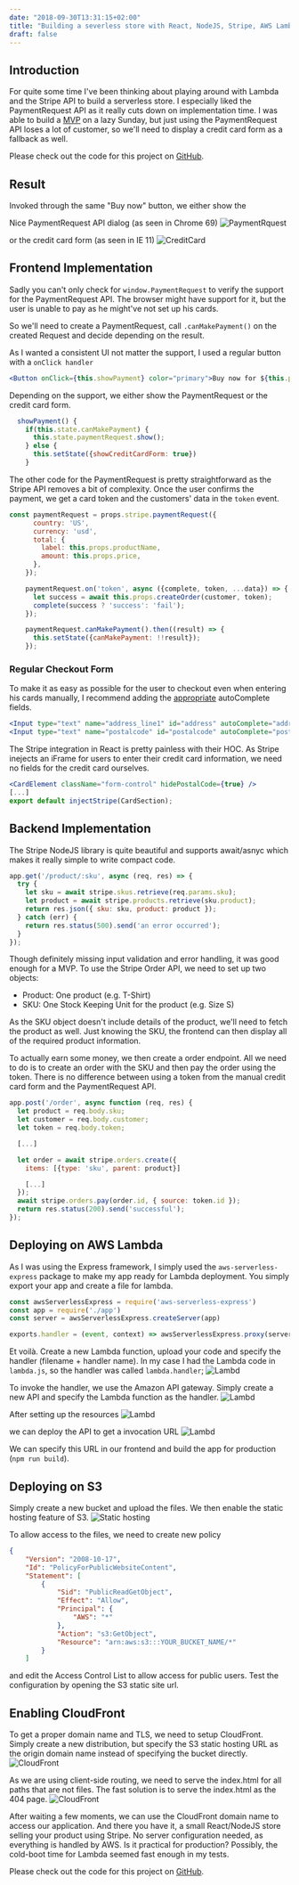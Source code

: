 ```yaml
---
date: "2018-09-30T13:31:15+02:00"
title: "Building a severless store with React, NodeJS, Stripe, AWS Lambda and S3"
draft: false
---
```


## Introduction

For quite some time I've been thinking about playing around with Lambda and the Stripe API to build a serverless store. I especially liked the PaymentRequest API as it really cuts down on implementation time. 
I was able to build a [MVP](https://twitter.com/der_simon/status/962739179213000705) on a lazy Sunday, but just using the PaymentRequest API loses a lot of customer, so we'll need to display a credit card form as a fallback as well.

Please check out the code for this project on [GitHub](https://github.com/c0dr/simpleStore).

## Result
Invoked through the same "Buy now" button, we either show the

Nice PaymentRequest API dialog (as seen in Chrome 69)
![PaymentRquest](/static/img/PaymentRequest.png)

or the credit card form (as seen in IE 11)
![CreditCard](/static/img/CreditCard.png)

## Frontend Implementation

Sadly you can't only check for `window.PaymentRequest` to verify the support for the PaymentRequest API. The browser might have support for it, but the user is unable to pay as he might've not set up his cards.

So we'll need to create a PaymentRequest, call `.canMakePayment()` on the created Request and decide depending on the result.

As I wanted a consistent UI not matter the support, I used a regular button with a `onClick handler`

```jsx
<Button onClick={this.showPayment} color="primary">Buy now for ${this.props.price}</Button>
```

Depending on the support, we either show the PaymentRequest or the credit card form.

```js
  showPayment() {
    if(this.state.canMakePayment) {
      this.state.paymentRequest.show();
    } else {
      this.setState({showCreditCardForm: true})
    }

```

The other code for the PaymentRequest is pretty straightforward as the Stripe API removes a bit of complexity.
Once the user confirms the payment, we get a card token and the customers' data in the `token` event.

```js
const paymentRequest = props.stripe.paymentRequest({
      country: 'US',
      currency: 'usd',
      total: {
        label: this.props.productName,
        amount: this.props.price,
      },    
    });

    paymentRequest.on('token', async ({complete, token, ...data}) => {
      let success = await this.props.createOrder(customer, token);
      complete(success ? 'success': 'fail');
    });

    paymentRequest.canMakePayment().then((result) => {
      this.setState({canMakePayment: !!result});
    });

```

### Regular Checkout Form

To make it as easy as possible for the user to checkout even when entering his cards manually, I recommend adding the [appropriate](https://wiki.whatwg.org/wiki/Autocomplete_Types) autoComplete fields. 

```jsx
<Input type="text" name="address_line1" id="address" autoComplete="address-line1" value={this.state.address_line1} onChange={this.handleInputChange}/>
<Input type="text" name="postalcode" id="postalcode" autoComplete="postal-code" value={this.state.postalcode} onChange={this.handleInputChange}/>
```

The Stripe integration in React is pretty painless with their HOC. As Stripe inejects an iFrame for users to enter their credit card information, we need no fields for the credit card ourselves. 
```jsx
<CardElement className="form-control" hidePostalCode={true} />
[...]
export default injectStripe(CardSection);
```


## Backend Implementation

The Stripe NodeJS library is quite beautiful and supports await/asnyc which makes it really simple to write compact code.
```js
app.get('/product/:sku', async (req, res) => {
  try {
    let sku = await stripe.skus.retrieve(req.params.sku);
    let product = await stripe.products.retrieve(sku.product);
    return res.json({ sku: sku, product: product });
  } catch (err) {
    return res.status(500).send('an error occurred');
  }
});
```
Though definitely missing input validation and error handling, it was good enough for a MVP.
To use the Stripe Order API, we need to set up two objects:

* Product: One product (e.g. T-Shirt)
* SKU: One Stock Keeping Unit for the product (e.g. Size S)

As the SKU object doesn't include details of the product, we'll need to fetch the product as well. Just knowing the SKU, the frontend can then display all of the required product information.

To actually earn some money, we then create a order endpoint. All we need to do is to create an order with the SKU and then pay the order using the token. There is no difference between using a token from the manual credit card form and the PaymentRequest API.
```js
app.post('/order', async function (req, res) {
  let product = req.body.sku;
  let customer = req.body.customer;
  let token = req.body.token;

  [...]

  let order = await stripe.orders.create({
    items: [{type: 'sku', parent: product}]

    [...]
  });
  await stripe.orders.pay(order.id, { source: token.id });
  return res.status(200).send('successful');
});
```

## Deploying on AWS Lambda

As I was using the Express framework, I simply used the `aws-serverless-express` package to make my app ready for Lambda deployment.
You simply export your app and create a file for lambda.

```js
const awsServerlessExpress = require('aws-serverless-express')
const app = require('./app')
const server = awsServerlessExpress.createServer(app)

exports.handler = (event, context) => awsServerlessExpress.proxy(server, event, context);
```
Et voilà. Create a new Lambda function, upload your code and specify the handler (filename + handler name). In my case I had the Lambda code in `lambda.js`, so the handler was called `lambda.handler`;
![Lambd](/static/img/Lambda_Uploaded.png)

To invoke the handler, we use the Amazon API gateway. Simply create a new API and specify the Lambda function as the handler.
![Lambd](/static/img/API_lambda.png)

After setting up the resources 
![Lambd](/static/img/API_resources.png)

we can deploy the API to get a invocation URL
![Lambd](/static/img/Invoke_URL.png)

We can specify this URL in our frontend and build the app for production (`npm run build`).

## Deploying on S3

Simply create a new bucket and upload the files. We then enable the static hosting feature of S3.
![Static hosting](/static/img/s3_static_site.png)

To allow access to the files, we need to create new policy
```json
{
    "Version": "2008-10-17",
    "Id": "PolicyForPublicWebsiteContent",
    "Statement": [
        {
            "Sid": "PublicReadGetObject",
            "Effect": "Allow",
            "Principal": {
                "AWS": "*"
            },
            "Action": "s3:GetObject",
            "Resource": "arn:aws:s3:::YOUR_BUCKET_NAME/*"
        }
    ]
```
and edit the Access Control List to allow access for public users.
Test the configuration by opening the S3 static site url.

## Enabling CloudFront

To get a proper domain name and TLS, we need to setup CloudFront. Simply create a new distribution, but specify the S3 static hosting URL as the origin domain name instead of specifying the bucket directly.
![CloudFront](/static/img/cloudfront.png)


As we are using client-side routing, we need to serve the index.html for all paths that are not files.
The fast solution is to serve the index.html as the 404 page.
![CloudFront](/static/img/cloudfront_404.png)

After waiting a few moments, we can use the CloudFront domain name to access our application. And there you have it, a small React/NodeJS store selling your product using Stripe. No server configuration needed, as everything is handled by AWS. Is it practical for production? Possibly, the cold-boot time for Lambda seemed fast enough in my tests.

Please check out the code for this project on [GitHub](https://github.com/c0dr/simpleStore).
